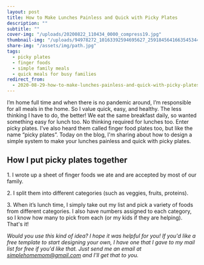 ```yaml
---
layout: post
title: How to Make Lunches Painless and Quick with Picky Plates
description: ""
subtitle: ""
cover-img: "/uploads/20200822_110434_0000_compress19.jpg"
thumbnail-img: "/uploads/94978272_10163392594695627_2591845641663545344_o.jpg"
share-img: "/assets/img/path.jpg"
tags:
  - picky plates
  - finger foods
  - simple family meals
  - quick meals for busy families
redirect_from:
  - 2020-08-29-how-to-make-lunches-painless-and-quick-with-picky-plates
---
```


I’m home full time and when there is no pandemic around, I’m responsible for all meals in the home. So I value quick, easy, and healthy. The less thinking I have to do, the better! We eat the same breakfast daily, so wanted something easy for lunch too. No thinking required for lunches too. Enter picky plates. I’ve also heard them called finger food plates too, but like the name “picky plates”. Today on the blog, I'm sharing about how to design a simple system to make your lunches painless and quick with picky plates.

## How I put picky plates together

1\. I wrote up a sheet of finger foods we ate and are accepted by most of our family.

2\. I split them into different categories (such as veggies, fruits, proteins).

3\. When it’s lunch time, I simply take out my list and pick a variety of foods from different categories. I also have numbers assigned to each category, so I know how many to pick from each (or my kids if they are helping). That's it!

_Would you use this kind of idea? I hope it was helpful for you! If you'd like a free template to start designing your own, I have one that I gave to my mail list for free if you'd like that. Just send me an email at_ [_simplehomemom@gmail.com_](mailto:simplehomemom@gmail.com) _and I'll get that to you._
